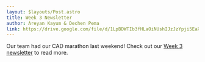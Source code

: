 ```yaml
---
layout: $layouts/Post.astro
title: Week 3 Newsletter
author: Areyan Kayum & Dechen Pema
link: https://drive.google.com/file/d/1LpBDWTIb3fHLaOiNUshIJzJzYpji5EaX/view?fbclid=IwAR3a__Ms5Sn_5h18NYdwVg2PWeYSNuvhZGGUKM53ycMqD_eXEcrEfhsWs2U
---
```

Our team had our CAD marathon last weekend! Check out our [Week 3 newsletter](https://drive.google.com/file/d/1LpBDWTIb3fHLaOiNUshIJzJzYpji5EaX/view?fbclid=IwAR3a__Ms5Sn_5h18NYdwVg2PWeYSNuvhZGGUKM53ycMqD_eXEcrEfhsWs2U) to read more. 
